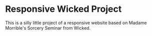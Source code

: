 # Responsive Wicked Project

This is a silly little project of a responsive website based on Madame Morrible's Sorcery Seminar from Wicked.
